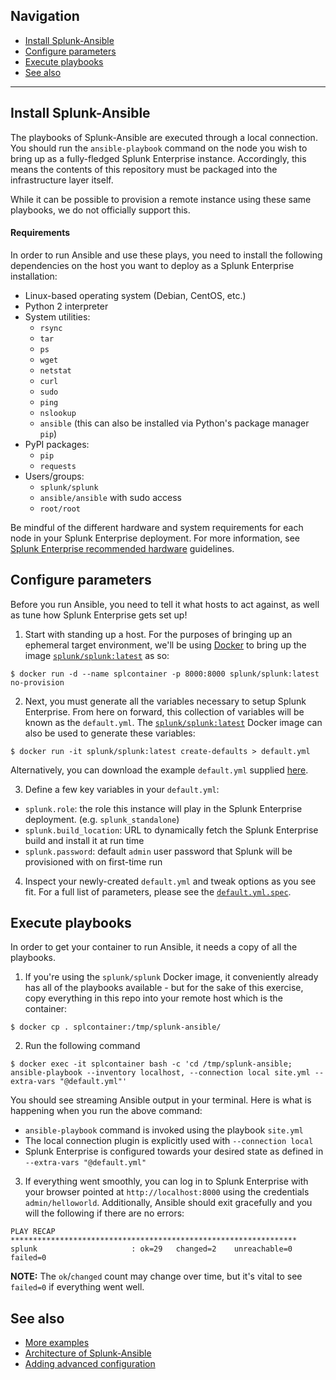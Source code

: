 ## Navigation

* [Install Splunk-Ansible](#install-splunk-ansible)
* [Configure parameters](#configure-parameters)
* [Execute playbooks](#execute-playbooks)
* [See also](#see-also)

----

## Install Splunk-Ansible
The playbooks of Splunk-Ansible are executed through a local connection. You should run the `ansible-playbook` command on the node you wish to bring up as a fully-fledged Splunk Enterprise instance. Accordingly, this means the contents of this repository must be packaged into the infrastructure layer itself.

While it can be possible to provision a remote instance using these same playbooks, we do not officially support this.

#### Requirements
In order to run Ansible and use these plays, you need to install the following dependencies on the host you want to deploy as a Splunk Enterprise installation:
* Linux-based operating system (Debian, CentOS, etc.)
* Python 2 interpreter
* System utilities:
    * `rsync`
    * `tar`
    * `ps`
    * `wget`
    * `netstat`
    * `curl`
    * `sudo` 
    * `ping`
    * `nslookup`
    * `ansible` (this can also be installed via Python's package manager `pip`)
* PyPI packages:
    * `pip`
    * `requests`
* Users/groups:
    * `splunk/splunk`
    * `ansible/ansible` with sudo access
    * `root/root`

Be mindful of the different hardware and system requirements for each node in your Splunk Enterprise deployment. For more information, see [Splunk Enterprise recommended hardware](https://docs.splunk.com/Documentation/Splunk/latest/Installation/Systemrequirements#Recommended_hardware) guidelines.

## Configure parameters
Before you run Ansible, you need to tell it what hosts to act against, as well as tune how Splunk Enterprise gets set up!

1. Start with standing up a host. For the purposes of bringing up an ephemeral target environment, we'll be using [Docker](https://www.docker.com/) to bring up the image [`splunk/splunk:latest`](https://hub.docker.com/r/splunk/splunk/) as so:
```
$ docker run -d --name splcontainer -p 8000:8000 splunk/splunk:latest no-provision
```

2. Next, you must generate all the variables necessary to setup Splunk Enterprise. From here on forward, this collection of variables will be known as the `default.yml`. The [`splunk/splunk:latest`](https://hub.docker.com/r/splunk/splunk/) Docker image can also be used to generate these variables:
```
$ docker run -it splunk/splunk:latest create-defaults > default.yml
```
Alternatively, you can download the example `default.yml` supplied [here](advanced/default.yml.spec.md#sample).

3. Define a few key variables in your `default.yml`:
* `splunk.role`: the role this instance will play in the Splunk Enterprise deployment. (e.g. `splunk_standalone`)
* `splunk.build_location`: URL to dynamically fetch the Splunk Enterprise build and install it at run time
* `splunk.password`: default `admin` user password that Splunk will be provisioned with on first-time run

4. Inspect your newly-created `default.yml` and tweak options as you see fit. For a full list of parameters, please see the [`default.yml.spec`](advanced/default.yml.spec.md#spec).

## Execute playbooks
In order to get your container to run Ansible, it needs a copy of all the playbooks. 

1. If you're using the `splunk/splunk` Docker image, it conveniently already has all of the playbooks available - but for the sake of this exercise, copy everything in this repo into your remote host which is the container:
```
$ docker cp . splcontainer:/tmp/splunk-ansible/
```

2. Run the following command
```
$ docker exec -it splcontainer bash -c 'cd /tmp/splunk-ansible; ansible-playbook --inventory localhost, --connection local site.yml --extra-vars "@default.yml"'
```
You should see streaming Ansible output in your terminal. Here is what is happening when you run the above command:
* `ansible-playbook` command is invoked using the playbook `site.yml`
* The local connection plugin is explicitly used with `--connection local`
* Splunk Enterprise is configured towards your desired state as defined in `--extra-vars "@default.yml"`

3. If everything went smoothly, you can log in to Splunk Enterprise with your browser pointed at `http://localhost:8000` using the credentials `admin/helloworld`. Additionally, Ansible should exit gracefully and you will the following if there are no errors:
```
PLAY RECAP ****************************************************************
splunk                     : ok=29   changed=2    unreachable=0    failed=0
```
**NOTE:** The `ok`/`changed` count may change over time, but it's vital to see `failed=0` if everything went well.

## See also

* [More examples](EXAMPLES.md)
* [Architecture of Splunk-Ansible](ARCHITECTURE.md)
* [Adding advanced configuration](ADVANCED.md)
